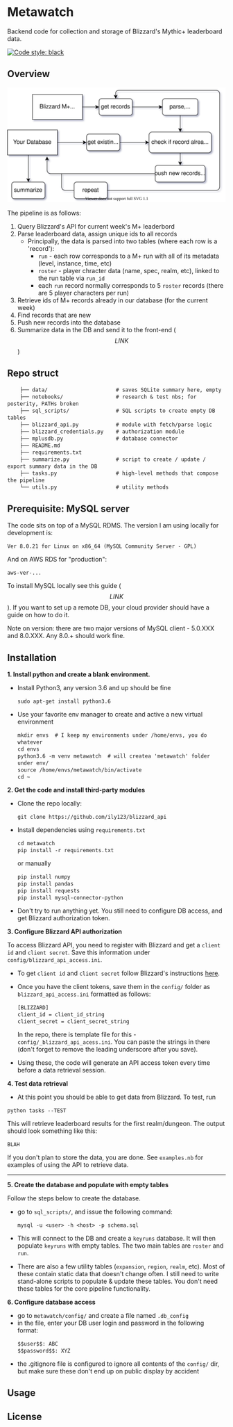 # Metawatch 

Backend code for collection and storage of Blizzard's Mythic+ leaderboard data.

[![Code style: black](https://img.shields.io/badge/code%20style-black-000000.svg)](https://github.com/psf/black)

## Overview 

![workflow](metawatch_diagram.svg)

The pipeline is as follows:
1. Query Blizzard's API for current week's M+ leaderbord
2. Parse leaderboard data, assign unique ids to all records
    * Principally, the data is parsed into two tables (where each row is a 'record'):
        * ```run``` - each row corresponds to a M+ run with all of its metadata (level, instance, time, etc)
        * ```roster``` - player chracter data (name, spec, realm, etc), linked to the run table via ```run_id```
        * each ```run``` record normally corresponds to 5 ```roster``` records (there are 5 player characters per run)
3. Retrieve ids of M+ records already in our database (for the current week)
4. Find records that are new
5. Push new records into the database
6. Summarize data in the DB and send it to the front-end ($$LINK$$)

## Repo struct

```
    ├── data/                      # saves SQLite summary here, empty
    ├── notebooks/                 # research & test nbs; for posterity, PATHs broken
    ├── sql_scripts/               # SQL scripts to create empty DB tables
    ├── blizzard_api.py            # module with fetch/parse logic
    ├── blizzard_credentials.py    # authorization module
    ├── mplusdb.py                 # database connector
    ├── README.md                  
    ├── requirements.txt           
    ├── summarize.py               # script to create / update / export summary data in the DB
    ├── tasks.py                   # high-level methods that compose the pipeline
    └── utils.py                   # utility methods
```

## Prerequisite: MySQL server
The code sits on top of a MySQL RDMS. The version I am using locally for development is:

```
Ver 8.0.21 for Linux on x86_64 (MySQL Community Server - GPL)
```
And on AWS RDS for "production":
```
aws-ver-...
```
To install MySQL locally see this guide ($$LINK$$). If you want to set up a remote DB,
your cloud provider should have a guide on how to do it.

Note on version: there are two major versions of MySQL client - 5.0.XXX and 8.0.XXX. Any
8.0.+ should work fine.

## Installation 
**1. Install python and create a blank environment.**
* Install Python3, any version 3.6 and up should be fine
    ```
    sudo apt-get install python3.6
    ```

* Use your favorite env manager to create and active a new virtual environment
    ```
    mkdir envs  # I keep my environments under /home/envs, you do whatever
    cd envs
    python3.6 -m venv metawatch  # will createa 'metawatch' folder under env/
    source /home/envs/metawatch/bin/activate
    cd ~
    ```

**2. Get the code and install third-party modules**

* Clone the repo locally:

    ```
    git clone https://github.com/ily123/blizzard_api
    ```
* Install dependencies using ```requirements.txt```
    ```
    cd metawatch
    pip install -r requirements.txt
    ```
    or manually
    ```
    pip install numpy
    pip install pandas
    pip install requests
    pip install mysql-connector-python
    ```
* Don't try to run anything yet. You still need to configure DB access, and get Blizzard authorization token.

**3. Configure Blizzard API authorization**

To access Blizzard API, you need to register with Blizzard and get a ```client id``` and ```client secret```. Save this information under ```config/blizzard_api_access.ini```.

* To get ```client id``` and ```client secret``` follow Blizzard's instructions [here](https://develop.battle.net/documentation/guides/getting-started).

* Once you have the client tokens, save them in the ```config/``` folder as ```blizzard_api_access.ini``` formatted as follows:
    ```
    [BLIZZARD]
    client_id = client_id_string
    client_secret = client_secret_string
    ```
    In the repo, there is template file for this - ```config/_blizzard_api_acess.ini```. You can paste the strings in there (don't forget to remove the leading underscore after you save).
* Using these, the code will generate an API access token every time before a data retrieval session. 

**4. Test data retrieval**
* At this point you should be able to get data from Blizzard. To test, run
```
python tasks --TEST
```
This will retrieve leaderboard results for the first realm/dungeon. The output should look something like this:
```
BLAH
```
If you don't plan to store the data, you are done. See ```examples.nb``` for examples of using the API to retrieve data.

---
**5. Create the database and populate with empty tables**

Follow the steps below to create the database.
* go to ```sql_scripts/```, and issue the following command:

    ```
    mysql -u <user> -h <host> -p schema.sql
    ```

* This will connect to the DB and create a ```keyruns``` database. It will then populate ```keyruns``` with empty tables. The two main tables are ```roster``` and ```run```.
* There are also a few utility tables (```expansion```, ```region```, ```realm```, etc).
Most of these contain static data that doesn't change often.
I still need to write stand-alone scripts to populate & update these tables.
You don't need these tables for the core pipeline functionality.

**6. Configure database access**

* go to ```metawatch/config/``` and create a file named ```.db_config```
* in the file, enter your DB user login and password in the following format:
    ```
    $$user$$: ABC
    $$password$$: XYZ
    ```
* the .gitignore file is configured to ignore all contents of the ```config/``` dir, but make sure these don't end up 
    on public display by accident


## Usage
## License


